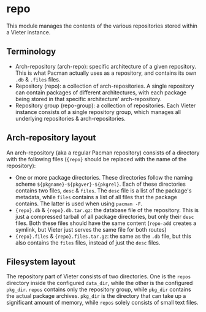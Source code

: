# repo

This module manages the contents of the various repositories stored within a
Vieter instance.

## Terminology

* Arch-repository (arch-repo): specific architecture of a given repository. This is what
  Pacman actually uses as a repository, and contains its own `.db` & `.files`
  files.
* Repository (repo): a collection of arch-repositories. A single repository can
  contain packages of different architectures, with each package being stored
  in that specific architecture' arch-repository.
* Repository group (repo-group): a collection of repositories. Each Vieter
  instance consists of a single repository group, which manages all underlying
  repositories & arch-repositories.

## Arch-repository layout

An arch-repository (aka a regular Pacman repository) consists of a directory
with the following files (`{repo}` should be replaced with the name of the
repository):

* One or more package directories. These directories follow the naming scheme
  `${pkgname}-${pkgver}-${pkgrel}`. Each of these directories contains two
  files, `desc` & `files`. The `desc` file is a list of the package's metadata,
  while `files` contains a list of all files that the package contains. The
  latter is used when using `pacman -F`.
* `{repo}.db` & `{repo}.db.tar.gz`: the database file of the repository. This
  is just a compressed tarball of all package directories, but only their
  `desc` files. Both these files should have the same content (`repo-add`
  creates a symlink, but Vieter just serves the same file for both routes)
* `{repo}.files` & `{repo}.files.tar.gz`: the same as the `.db` file, but this
  also contains the `files` files, instead of just the `desc` files.

## Filesystem layout

The repository part of Vieter consists of two directories. One is the `repos`
directory inside the configured `data_dir`, while the other is the configured
`pkg_dir`. `repos` contains only the repository group, while `pkg_dir` contains
the actual package archives. `pkg_dir` is the directory that can take up a
significant amount of memory, while `repos` solely consists of small text
files.
